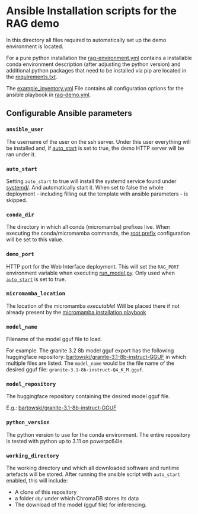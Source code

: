 # Ansible Installation scripts for the RAG demo

In this directory all files required to automatically set up the demo environment is located.

For a pure python installation the [rag-environment.yml](rag-environment.yml) contains a installable conda environment description (after adjusting the python version) and additional python packages that need to be installed via pip are located in the [requirements.txt](requirements.txt). 

The [example_inventory.yml](example-inventory.yml) File contains all configuration options for the ansible playbook in [rag-demo.yml](rag-demo.yml).

## Configurable Ansible parameters

### `ansible_user`

The username of the user on the ssh server. Under this user everything will be installed and, if
[auto_start](#auto_start) is set to true, the demo HTTP server will be ran under it.

###  `auto_start`

Setting `auto_start` to true will install the systemd service found under [systemd/](../systemd/). And automatically start it. 
When set to false the whole deployment - including filling out the template with ansible parameters - is skipped.


### `conda_dir`

The directory in which all conda (micromamba) prefixes live. When executing the conda/micromamba commands, the [root prefix](https://mamba.readthedocs.io/en/latest/user_guide/micromamba.html#quickstarts) configuration will be set to this value.

### `demo_port`

HTTP port for the Web Interface deployment.
This will set the `RAG_PORT` environment variable when executing [run_model.py](../run_model.py#L185).
Only used when [`auto_start`](#auto_start) is set to true.

### `micromamba_location`

The location of the micromamba *executable*! Will be placed there if not already present by the 
[micromamba installation playbook](download-and-extract-micromamba.yml)


### `model_name`

Filename of the model gguf file to load.

For example. The granite 3.2 8b model gguf export has the following huggingface repository: [bartowski/granite-3.1-8b-instruct-GGUF](https://huggingface.co/bartowski/ibm-granite_granite-3.2-8b-instruct-GGUF) in which multiple files are listed. The `model_name` would be the file name of the desired gguf file: `granite-3.1-8b-instruct-Q4_K_M.gguf`.

### `model_repository`

The huggingface repository containing the desired model gguf file.

E.g.: [bartowski/granite-3.1-8b-instruct-GGUF](https://huggingface.co/bartowski/ibm-granite_granite-3.2-8b-instruct-GGUF)

### `python_version`

The python version to use for the conda environment. The entire repository is tested with python up to 3.11 on powerpc64le.


### `working_directory`

The working directory und which all downloaded software and runtime artefacts will be stored.
After running the ansible script with `auto_start` enabled, this will include:
- A clone of this repository
- a folder `db/` under which ChromaDB stores its data
- The download of the model (gguf file) for inferencing.